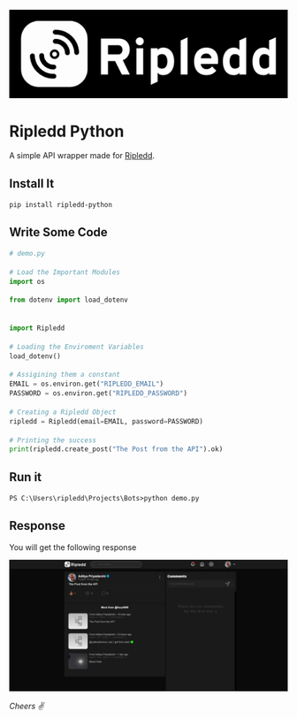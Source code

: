 ![Banner](/images/banner.png)

# Ripledd Python

A simple API wrapper made for [Ripledd](https://ripledd.com/center/).


## **Install It**

```
pip install ripledd-python
```


## **Write Some Code** 


```py
# demo.py

# Load the Important Modules
import os

from dotenv import load_dotenv


import Ripledd

# Loading the Enviroment Variables
load_dotenv()

# Assigining them a constant
EMAIL = os.environ.get("RIPLEDD_EMAIL")
PASSWORD = os.environ.get("RIPLEDD_PASSWORD")

# Creating a Ripledd Object
ripledd = Ripledd(email=EMAIL, password=PASSWORD)

# Printing the success
print(ripledd.create_post("The Post from the API").ok)

```

## **Run it**

```ps
PS C:\Users\ripledd\Projects\Bots>python demo.py
```

## **Response**

You will get the following response

![Response](/images/response.jpeg)



*Cheers ✌*